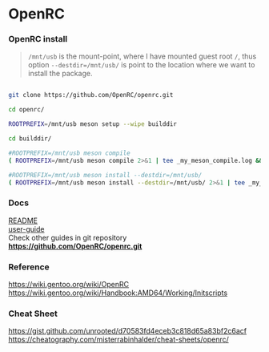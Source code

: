 # OpenRC

### OpenRC install

> `/mnt/usb` is the mount-point, where I have mounted guest root `/`, thus option `--destdir=/mnt/usb/` is point to the location where we want to install the package.

```bash

git clone https://github.com/OpenRC/openrc.git

cd openrc/

ROOTPREFIX=/mnt/usb meson setup --wipe builddir

cd builddir/

#ROOTPREFIX=/mnt/usb meson compile
( ROOTPREFIX=/mnt/usb meson compile 2>&1 | tee _my_meson_compile.log && exit $PIPESTATUS )

#ROOTPREFIX=/mnt/usb meson install --destdir=/mnt/usb/
( ROOTPREFIX=/mnt/usb meson install --destdir=/mnt/usb/ 2>&1 | tee _my_meson_install.log && exit $PIPESTATUS )
```


### Docs
[README](https://github.com/OpenRC/openrc/blob/master/README.md)  
[user-guide](https://github.com/OpenRC/openrc/blob/master/user-guide.md)  
Check other guides in git repository **https://github.com/OpenRC/openrc.git**


### Reference
https://wiki.gentoo.org/wiki/OpenRC  
https://wiki.gentoo.org/wiki/Handbook:AMD64/Working/Initscripts  

### Cheat Sheet
https://gist.github.com/unrooted/d70583fd4eceb3c818d65a83bf2c6acf  
https://cheatography.com/misterrabinhalder/cheat-sheets/openrc/  
